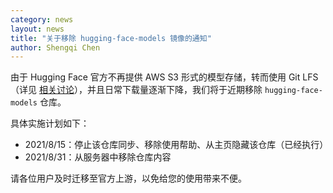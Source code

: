 ```yaml
---
category: news
layout: news
title: "关于移除 hugging-face-models 镜像的通知"
author: Shengqi Chen
---
```


由于 Hugging Face 官方不再提供 AWS S3 形式的模型存储，转而使用 Git LFS（详见 [相关讨论](https://github.com/tuna/issues/issues/937)），并且日常下载量逐渐下降，我们将于近期移除 `hugging-face-models` 仓库。

具体实施计划如下：

* 2021/8/15：停止该仓库同步、移除使用帮助、从主页隐藏该仓库（已经执行）
* 2021/8/31：从服务器中移除仓库内容

请各位用户及时迁移至官方上游，以免给您的使用带来不便。
